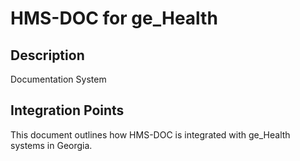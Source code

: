 # HMS-DOC for ge_Health

## Description

Documentation System

## Integration Points

This document outlines how HMS-DOC is integrated with ge_Health systems in Georgia.
